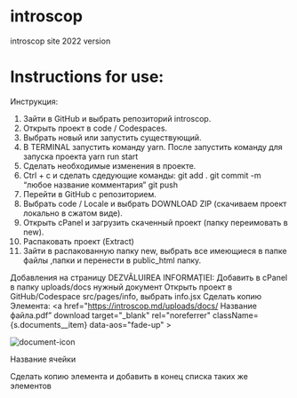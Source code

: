 # introscop
introscop site 2022 version

# Instructions for use:
Инструкция:
1. Зайти в GitHub и выбрать репозиторий introscop.
2. Открыть проект в code / Codespaces.
3. Выбрать новый или запустить существующий.
4. В TERMINAL запустить команду yarn. После запустить команду для запуска проекта yarn run start
5. Сделать необходимые изменения в проекте.
6. Ctrl + c и сделать сдедующие команды: 
    git add . 
    git commit -m “любое название комментария” 
    git push
7. Перейти в GitHub с репозиторием.
8. Выбрать code / Locale и выбрать DOWNLOAD ZIP (скачиваем проект локально в сжатом виде).
9. Открыть cPanel и загрузить скаченный проект (папку переимовать в new).
10. Распаковать проект (Extract)
11. Зайти в распакованную папку new, выбрать все имеющиеся в папке файлы ,папки и перенести в public_html папку.

Добавления на страницу  DEZVĂLUIREA INFORMAȚIEI:
Добавить в cPanel в папку uploads/docs нужный документ
Открыть проект в GitHub/Codespace src/pages/info, выбрать info.jsx
Сделать копию Элемента: 
            <a
              href="https://introscop.md/uploads/docs/ Название файла.pdf” 
              download
              target="_blank"
              rel="noreferrer"
              className={s.documents__item}
              data-aos="fade-up"
            >
              <div className={s.documents__item_wrap}>
                <img src={document} alt="document-icon" />
                <p className={s.documents__name}>
                Название ячейки
                </p>
              </div>
            </a>

Сделать копию элемента и добавить в конец списка таких же элементов